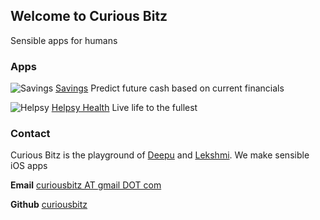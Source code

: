 ## Welcome to Curious Bitz

Sensible apps for humans

### Apps

![Savings](https://helpsyhealth.com/front/images/logo.png) [Savings](https://itunes.apple.com/us/app/helpsy/id1194352663?mt=8)
Predict future cash based on current financials

![Helpsy](https://helpsyhealth.com/front/images/logo.png) [Helpsy Health](https://itunes.apple.com/us/app/helpsy/id1194352663?mt=8)
Live life to the fullest

### Contact

Curious Bitz is the playground of [Deepu](https://www.linkedin.com/in/deepumukundan/) and [Lekshmi](https://www.linkedin.com/in/lekshmiraveendranath/). We make sensible iOS apps

**Email** [curiousbitz AT gmail DOT com](mailto:curiousbitz@gmail.com)

**Github** [curiousbitz](https://github.com/curiousbitz)
